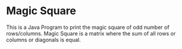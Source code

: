 # Magic Square
This is a Java Program to print the magic square of odd number of rows/columns.
Magic Square is a matrix where the sum of all rows or columns or diagonals is equal.
